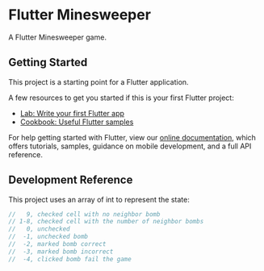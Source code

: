 # Flutter Minesweeper

A Flutter Minesweeper game.

## Getting Started

This project is a starting point for a Flutter application.

A few resources to get you started if this is your first Flutter project:

- [Lab: Write your first Flutter app](https://flutter.io/docs/get-started/codelab)
- [Cookbook: Useful Flutter samples](https://flutter.io/docs/cookbook)

For help getting started with Flutter, view our
[online documentation](https://flutter.io/docs), which offers tutorials,
samples, guidance on mobile development, and a full API reference.

## Development Reference

This project uses an array of int to represent the state:

```dart
//   9, checked cell with no neighbor bomb
// 1-8, checked cell with the number of neighbor bombs
//   0, unchecked
//  -1, unchecked bomb
//  -2, marked bomb correct
//  -3, marked bomb incorrect
//  -4, clicked bomb fail the game
```

